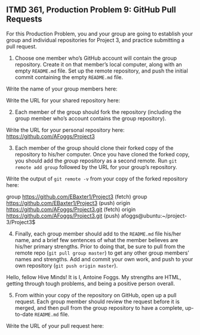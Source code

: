 ## ITMD 361, Production Problem 9: GitHub Pull Requests

For this Production Problem, you and your group are going to establish your group and individual repositories for Project 3, and practice submitting a pull request.

1. Choose one member who’s GitHub account will contain the group repository. Create it on that member’s local computer, along with an empty `README.md` file. Set up the remote repository, and push the initial commit containing the empty `README.md` file.

Write the name of your group members here:

Write the URL for your shared repository here:

2. Each member of the group should fork the repository (including the group member who’s account contains the group repository).

Write the URL for your personal repository here: https://github.com/AFoggs/Project3

3. Each member of the group should clone their forked copy of the repository to his/her computer. Once you have cloned the forked copy, you should add the *group* repository as a second remote. Run `git remote add group` followed by the URL for your group’s repository.

Write the output of `git remote -v` from your copy of the forked repository here:

group	https://github.com/EBaxter1/Project3 (fetch)
group	https://github.com/EBaxter1/Project3 (push)
origin	https://github.com/AFoggs/Project3.git (fetch)
origin	https://github.com/AFoggs/Project3.git (push)
afoggs@ubuntu:~/project-3/Project3$ 

4. Finally, each group member should add to the `README.md` file his/her name, and a brief few sentences of what the member believes are his/her primary strengths. Prior to doing that, be sure to pull from the remote repo (`git pull group master`) to get any other group members’ names and strengths. Add and commit your own work, and push to your own repository (`git push origin master`).

Hello, fellow Hive Minds! It is I, Antoine Foggs. My strengths are HTML, getting through tough problems,
and being a positive person overall.

5. From within your copy of the repository on GitHub, open up a pull request. Each group member should review the request before it is merged, and then pull from the group repository to have a complete, up-to-date `README.md` file.

Write the URL of your pull request here:
